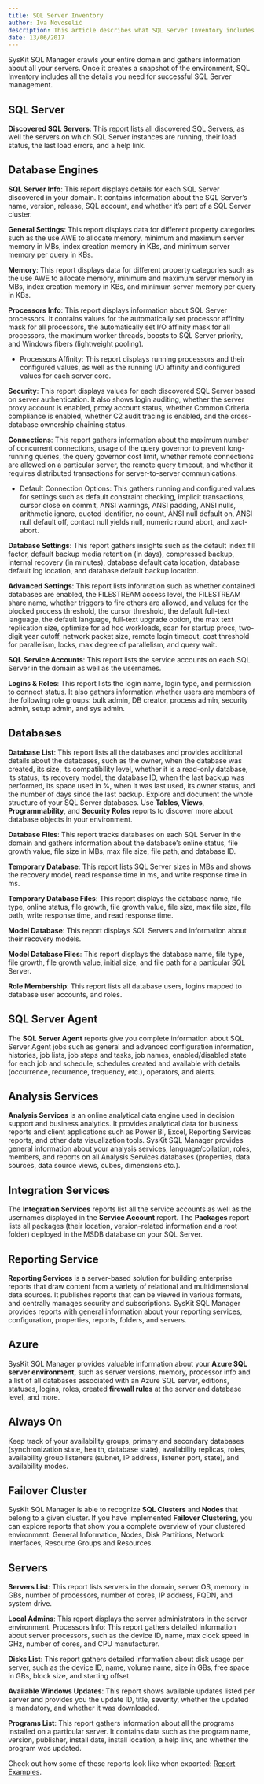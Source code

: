 ```yaml
---
title: SQL Server Inventory
author: Iva Novoselić
description: This article describes what SQL Server Inventory includes.
date: 13/06/2017
---
```


SysKit SQL Manager crawls your entire domain and gathers information about all your servers. Once it creates a snapshot of the environment, SQL Inventory includes all the details you need for successful SQL Server management.

## SQL Server

__Discovered SQL Servers__: This report lists all discovered SQL Servers, as well the servers on which SQL Server instances are running, their load status, the last load errors, and a help link.

## Database Engines

__SQL Server Info__: This report displays details for each SQL Server discovered in your domain. It contains information about the SQL Server’s name, version, release, SQL account, and whether it’s part of a SQL Server cluster.

__General Settings__: This report displays data for different property categories such as the use AWE to allocate memory, minimum and maximum server memory in MBs, index creation memory in KBs, and minimum server memory per query in KBs.

__Memory__: This report displays data for different property categories such as the use AWE to allocate memory, minimum and maximum server memory in MBs, index creation memory in KBs, and minimum server memory per query in KBs.

__Processors Info__: This report displays information about SQL Server processors. It contains values for the automatically set processor affinity mask for all processors, the automatically set I/O affinity mask for all processors, the maximum worker threads, boosts to SQL Server priority, and Windows fibers (lightweight pooling).
  * Processors Affinity: This report displays running processors and their configured values, as well as the running I/O affinity and configured values for each server core.

__Security__: This report displays values for each discovered SQL Server based on server authentication. It also shows login auditing, whether the server proxy account is enabled, proxy account status, whether Common Criteria compliance is enabled, whether C2 audit tracing is enabled, and the cross-database ownership chaining status.

__Connections__: This report gathers information about the maximum number of concurrent connections, usage of the query governor to prevent long-running queries, the query governor cost limit, whether remote connections are allowed on a particular server, the remote query timeout, and whether it requires distributed transactions for server-to-server communications.
  * Default Connection Options: This gathers running and configured values for settings such as default constraint checking, implicit transactions, cursor close on commit, ANSI warnings, ANSI padding, ANSI nulls, arithmetic ignore, quoted identifier, no count, ANSI null default on, ANSI null default off, contact null yields null, numeric round abort, and xact-abort.

__Database Settings__: This report gathers insights such as the default index fill factor, default backup media retention (in days), compressed backup, internal recovery (in minutes), database default data location, database default log location, and database default backup location.

__Advanced Settings__: This report lists information such as whether contained databases are enabled, the FILESTREAM access level, the FILESTREAM share name, whether triggers to fire others are allowed, and values for the blocked process threshold, the cursor threshold, the default full-text language, the default language, full-text upgrade option, the max text replication size, optimize for ad hoc workloads, scan for startup procs, two-digit year cutoff, network packet size, remote login timeout, cost threshold for parallelism, locks, max degree of parallelism, and query wait.

__SQL Service Accounts__: This report lists the service accounts on each SQL Server in the domain as well as the usernames.

__Logins & Roles__: This report lists the login name, login type, and permission to connect status. It also gathers information whether users are members of the following role groups: bulk admin, DB creator, process admin, security admin, setup admin, and sys admin.

## Databases

__Database List__: This report lists all the databases and provides additional details about the databases, such as the owner, when the database was created, its size, its compatibility level, whether it is a read-only database, its status, its recovery model, the database ID, when the last backup was performed, its space used in %, when it was last used, its owner status, and the number of days since the last backup. Explore and document the whole structure of your SQL Server databases. Use __Tables__, __Views__, __Programmability__, and __Security Roles__ reports to discover more about database objects in your environment.

__Database Files__: This report tracks databases on each SQL Server in the domain and gathers information about the database’s online status, file growth value, file size in MBs, max file size, file path, and database ID.

__Temporary Database__: This report lists SQL Server sizes in MBs and shows the recovery model, read response time in ms, and write response time in ms.

__Temporary Database Files__: This report displays the database name, file type, online status, file growth, file growth value, file size, max file size, file path, write response time, and read response time.

__Model Database__: This report displays SQL Servers and information about their recovery models.

__Model Database Files__: This report displays the database name, file type, file growth, file growth value, initial size, and file path for a particular SQL Server.

__Role Membership__: This report lists all database users, logins mapped to database user accounts, and roles.

## SQL Server Agent

The __SQL Server Agent__ reports give you complete information about SQL Server Agent jobs such as general and advanced configuration information, histories, job lists, job steps and tasks, job names, enabled/disabled state for each job and schedule, schedules created and available with details (occurrence, recurrence, frequency, etc.), operators, and alerts.

## Analysis Services

__Analysis Services__ is an online analytical data engine used in decision support and business analytics. It provides analytical data for business reports and client applications such as Power BI, Excel, Reporting Services reports, and other data visualization tools. SysKit SQL Manager provides general information about your analysis services, language/collation, roles, members, and reports on all Analysis Services databases (properties, data sources, data source views, cubes, dimensions etc.).

## Integration Services

The __Integration Services__ reports list all the service accounts as well as the usernames displayed in the __Service Account__ report. The __Packages__ report lists all packages (their location, version-related information and a root folder) deployed in the MSDB database on your SQL Server.

## Reporting Service

__Reporting Services__ is a server-based solution for building enterprise reports that draw content from a variety of relational and multidimensional data sources. It publishes reports that can be viewed in various formats, and centrally manages security and subscriptions. SysKit SQL Manager provides reports with general information about your reporting services, configuration, properties, reports, folders, and servers.

## Azure

SysKit SQL Manager provides valuable information about your __Azure SQL server environment__, such as server versions, memory, processor info and a list of all databases associated with an Azure SQL server, editions, statuses, logins, roles, created __firewall rules__ at the server and database level, and more.

## Always On
Keep track of your availability groups, primary and secondary databases (synchronization state, health, database state), availability replicas, roles, availability group listeners (subnet, IP address, listener port, state), and availability modes.

## Failover Cluster
SysKit SQL Manager is able to recognize __SQL Clusters__ and __Nodes__ that belong to a given cluster. If you have implemented __Failover Clustering__, you can explore reports that show you a complete overview of your clustered environment: General Information, Nodes, Disk Partitions, Network Interfaces, Resource Groups and Resources.

## Servers

__Servers List__: This report lists servers in the domain, server OS, memory in GBs, number of processors, number of cores, IP address, FQDN, and system drive.

__Local Admins__: This report displays the server administrators in the server environment.
Processors Info: This report gathers detailed information about server processors, such as the device ID, name, max clock speed in GHz, number of cores, and CPU manufacturer.

__Disks List__: This report gathers detailed information about disk usage per server, such as the device ID, name, volume name, size in GBs, free space in GBs, block size, and starting offset.

__Available Windows Updates__: This report shows available updates listed per server and provides you the update ID, title, severity, whether the updated is mandatory, and whether it was downloaded.

__Programs List__: This report gathers information about all the programs installed on a particular server. It contains data such as the program name, version, publisher, install date, install location, a help link, and whether the program was updated.

Check out how some of these reports look like when exported: [Report Examples](https://www.syskit.com/products/sql-manager/resources/report-examples).
